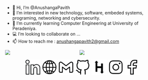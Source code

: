 - 👋 Hi, I’m @AnushangaPavith
- 👀 I’m interested in new technology, software, embeded systems, programing, networking and cybersecurity.
- 🌱 I’m currently learning Computer Engineering at University of Peradeniya.
- 💻 I’m looking to collaborate on ...
- 📫 How to reach me : anushangapavith2@gmail.com

<p>
<!-- <img align="left" width="51%" src="https://github-readme-stats.vercel.app/api?username=AnushangaPavith&count_private=true&show_icons=true&theme=default&include_all_commits=true" /> -->
  
 <img align="left" width="48%" src="https://github-readme-stats.vercel.app/api?username=AnushangaPavith&count_private=true&show_icons=true&theme=default" />

<!-- <img align="left" width="43%" src="https://github-readme-stats.vercel.app/api/top-langs/?username=AnushangaPavith&layout=compact&hide=verilog&langs_count=6" /> -->
<img align="left" width="45%" src="https://github-readme-stats.vercel.app/api/top-langs/?username=AnushangaPavith&layout=compact&langs_count=6" />
</p>

&nbsp;
<br/>

<p align="center">
  <a href="https://www.linkedin.com/in/anushanga-pavith/"><img src="png/linkedin_line_black.png" alt="Linkedin account" style="width:50px;height:50px;"></a>
  <a href="http://anushanga.epizy.com/"><img src="png/web_line_black.png" alt="Website" style="width:50px;height:50px;"></a>
  <a href="mailto:anushangapavith2@gmail.com"><img src="png/gmail_line_black.png" alt="e-mail" style="width:50px;height:50px;"></a>
  <a href="https://github.com/AnushangaPavith"><img src="png/github_line_black.png" alt="Github account" style="width:50px;height:50px;"></a>
  <a href="https://www.hackerrank.com/e18_anushanga"><img src="png/hackerrank_line_black.png" alt="e-mail" style="width:50px;height:50px;"></a>
  <a href="https://www.instagram.com/anushanga_pavith?r=nametag"><img src="png/instagram_line_black.png" alt="Instagram" style="width:50px;height:50px;"></a>
  <a href="https://www.facebook.com/anushanga.thalisha"><img src="png/facebook_line_black.png" alt="Facebook account" style="width:50px;height:50px;"></a>
</p>
